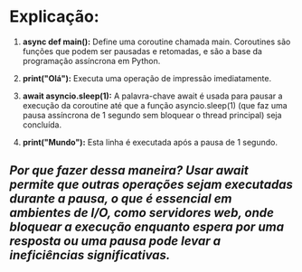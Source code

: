 # Explicação:

1. **async def main():** Define uma coroutine chamada main. Coroutines são funções que podem ser pausadas e retomadas, e são a base da programação assíncrona em Python.

2. **print("Olá"):** Executa uma operação de impressão imediatamente.

3. **await asyncio.sleep(1):** A palavra-chave await é usada para pausar a execução da coroutine até que a função asyncio.sleep(1) (que faz uma pausa assíncrona de 1 segundo sem bloquear o thread principal) seja concluída.

4. **print("Mundo"):** Esta linha é executada após a pausa de 1 segundo.

## _Por que fazer dessa maneira? Usar await permite que outras operações sejam executadas durante a pausa, o que é essencial em ambientes de I/O, como servidores web, onde bloquear a execução enquanto espera por uma resposta ou uma pausa pode levar a ineficiências significativas._